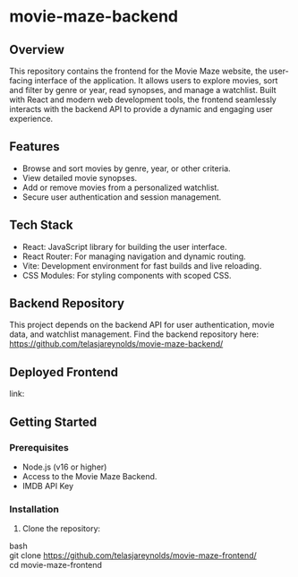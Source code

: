 # movie-maze-backend

## Overview  
This repository contains the frontend for the Movie Maze website, the user-facing interface of the application. It allows users to explore movies, sort and filter by genre or year, read synopses, and manage a watchlist. Built with React and modern web development tools, the frontend seamlessly interacts with the backend API to provide a dynamic and engaging user experience.  

## Features  
- Browse and sort movies by genre, year, or other criteria.
- View detailed movie synopses. 
- Add or remove movies from a personalized watchlist. 
- Secure user authentication and session management. 

## Tech Stack  
- React: JavaScript library for building the user interface. 
- React Router: For managing navigation and dynamic routing. 
- Vite: Development environment for fast builds and live reloading. 
- CSS Modules: For styling components with scoped CSS. 

## Backend Repository
This project depends on the backend API for user authentication, movie data, and watchlist management. Find the backend repository here: https://github.com/telasjareynolds/movie-maze-backend/

## Deployed Frontend
   link: 

## Getting Started  

### Prerequisites  
- Node.js (v16 or higher)  
- Access to the Movie Maze Backend.
- IMDB API Key  

### Installation  
1. Clone the repository:  
   
bash  
   git clone https://github.com/telasjareynolds/movie-maze-frontend/  
   cd movie-maze-frontend


